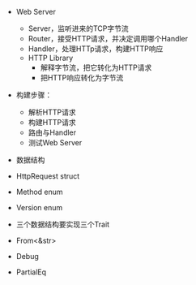 - Web Server
  - Server，监听进来的TCP字节流
  - Router，接受HTTP请求，并决定调用哪个Handler
  - Handler，处理HTTp请求，构建HTTP响应
  - HTTP Library
    - 解释字节流，把它转化为HTTP请求
    - 把HTTP响应转化为字节流

- 构建步骤：
  - 解析HTTP请求
  - 构建HTTP请求
  - 路由与Handler
  - 测试Web Server

- 数据结构
- HttpRequest struct
- Method enum
- Version enum

- 三个数据结构要实现三个Trait
- From<&str>
- Debug
- PartialEq
